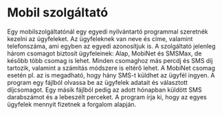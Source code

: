 # Mobil szolgáltató

Egy mobilszolgáltatónál egy egyedi nyilvántartó programmal szeretnék kezelni az ügyfeleket. Az ügyfeleknek van neve és címe, valamint telefonszáma, ami egyben az egyedi azonosítjuk is. A szolgáltató jelenleg három csomagot biztosít ügyfeleinek: Alap, MobiNet és SMSMax, de később több csomag is lehet. Minden csomaghoz más percdj és SMS díj tartozik, valamint a számítás módszere is eltérő lehet. A MobiNet csomag esetén pl. az is megadható, hogy hány SMS-t küldhet az ügyfél ingyen. A program egy fájlból olvassa be az ügyfelek adatait és választott díjcsomagot. Egy másik fájlból pedig az adott hónapban küldött SMS darabszámot és a lebeszélt perceket. A program írja ki, hogy az egyes ügyfelek mennyit fizetnek a forgalom alapján.
